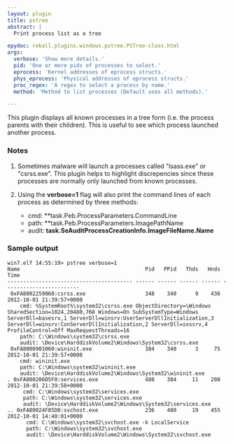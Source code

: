 ```yaml
---
layout: plugin
title: pstree
abstract: |
  Print process list as a tree

epydoc: rekall.plugins.windows.pstree.PSTree-class.html
args:
  verbose: 'Show more details.'
  pid: 'One or more pids of processes to select.'
  eprocess: 'Kernel addresses of eprocess structs.'
  phys_eprocess: 'Physical addresses of eprocess structs.'
  proc_regex: 'A regex to select a process by name.'
  method: 'Method to list processes (Default uses all methods).'

---
```


This plugin displays all known processes in a tree form (i.e. the process
parents with their children). This is useful to see which process launched
another process.

### Notes

1. Sometimes malware will launch a processes called "lsass.exe" or
   "csrss.exe". This plugin helps to highlight discrepencies since these
   processes are normally only launched from known processes.

2. Using the **verbose=1** flag will also print the command lines of each
   process as determined by three methods:

   * cmd: **task.Peb.ProcessParameters.CommandLine
   * path: **task.Peb.ProcessParameters.ImagePathName
   * audit: **task.SeAuditProcessCreationInfo.ImageFileName.Name**

### Sample output

```
win7.elf 14:55:19> pstree verbose=1
Name                                        Pid   PPid   Thds   Hnds Time
---------------------------------------- ------ ------ ------ ------ ------------------------
 0xFA8002259060:csrss.exe                   348    340      9    436 2012-10-01 21:39:57+0000
    cmd: %SystemRoot%\system32\csrss.exe ObjectDirectory=\Windows SharedSection=1024,20480,768 Windows=On SubSystemType=Windows ServerDll=basesrv,1 ServerDll=winsrv:UserServerDllInitialization,3 ServerDll=winsrv:ConServerDllInitialization,2 ServerDll=sxssrv,4 ProfileControl=Off MaxRequestThreads=16
    path: C:\Windows\system32\csrss.exe
    audit: \Device\HarddiskVolume2\Windows\System32\csrss.exe
 0xFA8000901060:wininit.exe                 384    340      3     75 2012-10-01 21:39:57+0000
    cmd: wininit.exe
    path: C:\Windows\system32\wininit.exe
    audit: \Device\HarddiskVolume2\Windows\System32\wininit.exe
. 0xFA800206D5F0:services.exe               480    384     11    208 2012-10-01 21:39:58+0000
     cmd: C:\Windows\system32\services.exe
     path: C:\Windows\system32\services.exe
     audit: \Device\HarddiskVolume2\Windows\System32\services.exe
.. 0xFA80024F85D0:svchost.exe               236    480     19    455 2012-10-01 14:40:01+0000
      cmd: C:\Windows\system32\svchost.exe -k LocalService
      path: C:\Windows\system32\svchost.exe
      audit: \Device\HarddiskVolume2\Windows\System32\svchost.exe
```